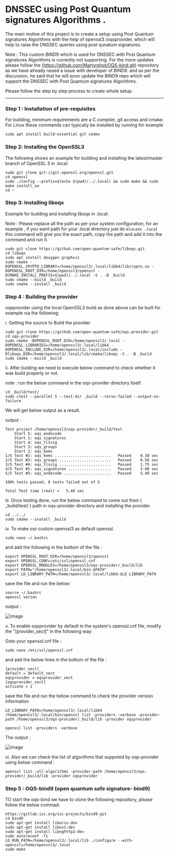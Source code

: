 # DNSSEC using Post Quantum signatures Algorithms .


The main motive of this project is to create a setup using Post Quantum signatures Algorithms with the help of openssl3 /oqsprovider, which will help to raise the DNSSEC queries using post qunatum signatures.   

Note : This custom BIND9 which is used for DNSSEC with Post Quantum signatures Algorithms is currently not supporting. 
For the  more updates please follow the (https://github.com/Martyrshot/OQS-bind.git) repository as we have already raised a issue with developer of BIND9.
and as per the discussion, he said that he will soon update the BIND9 repo which will support the DNSSEC with Post Quantum signatures Algorithms. 

 
Please follow the step by step process to create whole setup. 
_____________________________________________________________________________________________________________________________________________________________________

### Step 1 : Installation of pre-requisites

For building, minimum requirements are a C compiler, git access and cmake. For Linux these commands can typically be installed by running for example

```
sudo apt install build-essential git cmake
```

### Step 2: Installing the OpenSSL3

The following shows an example for building and installing the latest/master branch of OpenSSL 3 in .local:

```
sudo git clone git://git.openssl.org/openssl.git
cd openssl
sudo ./config --prefix=$(echo $(pwd)/../.local) && sudo make && sudo make install_sw
cd ~
``` 

### Step 3: Installing liboqs

Example for building and installing liboqs in .local:

Note : Please replace all the path as per your system configuration, for an example , if you want path for your .local directory just do 
``` mlocate .local ```  this command will give you the exact path, copy the path and add it into the command and run it. 
```
sudo git clone https://github.com/open-quantum-safe/liboqs.git
cd liboqs
sudo apt install doxygen graphviz
sudo cmake -DOPENSSL_CRYPTO_LIBRARY=/home/openssl3/.local/lib64/libcrypto.so -DOPENSSL_ROOT_DIR=/home/openssl3/openssl -DCMAKE_INSTALL_PREFIX=$(pwd)/../.local -S . -B _build
sudo cmake --build _build
sudo cmake --install _build
```

### Step 4 : Building the provider 

oqsprovider using the local OpenSSL3 build as done above can be built for example via the following:

i. Getting the source to Build the provider 
```
sudo git clone https://github.com/open-quantum-safe/oqs-provider.git
cd oqs-provider
sudo cmake -DOPENSSL_ROOT_DIR=/home/openssl3/.local -DOPENSSL_LIBRARIES=/home/openssl3/.local/lib64 -DOPENSSL_INCLUDE_DIR=/home/openssl3/.local/include -Dliboqs_DIR=/home/openssl3/.local/lib/cmake/liboqs -S . -B _build
sudo cmake --build _build
```

ii. After bulding we need to execute below command to check whether it was build properly or not. 

 note : run the below command in the oqs-provider directory itself.

```
cd _build/test/
sudo ctest --parallel 5 --test-dir _build --rerun-failed --output-on-failure
```
We will get below output as a result.  

output : 

```
Test project /home/openssl3/oqs-provider/_build/test
    Start 5: oqs_endecode
    Start 1: oqs_signatures
    Start 4: oqs_tlssig
    Start 3: oqs_groups
    Start 2: oqs_kems
1/5 Test #2: oqs_kems .........................   Passed    0.38 sec
2/5 Test #3: oqs_groups .......................   Passed    0.56 sec
3/5 Test #4: oqs_tlssig .......................   Passed    2.75 sec
4/5 Test #1: oqs_signatures ...................   Passed    3.08 sec
5/5 Test #5: oqs_endecode .....................   Passed    5.49 sec

100% tests passed, 0 tests failed out of 5

Total Test time (real) =   5.49 sec
````

iii. Once testing done, run the below command to come out from ( _build/test/ ) path in oqs-provider directory and installing the provider. 

```
cd ../../
sudo cmake --install _build
```
iv. To make our custom openssl3 as default openssl.

``` sudo nano ~/.bashrc ```

and add the following in the bottom of the file :

```
export OPENSSL_ROOT_DIR=/home/openssl3/openssl
export OPENSSL_CONF=/etc/ssl/openssl.cnf
export OPENSSL_MODULES=/home/openssl3/oqs-provider/_build/lib
export PATH="/home/openssl3/.local/bin:$PATH"
export LD_LIBRARY_PATH=/home/openssl3/.local/lib64:$LD_LIBRARY_PATH
```
save the file and run the below: 

```
source ~/.bashrc
openssl verion
```
output : 

![image](https://github.com/MeherP2246/FIT-DNS-RESEARCH-/assets/134104519/9fde27d7-a9ec-4161-81e3-83a5e287cc50)



v. To enable oqsprovider by default in the system's openssl.cnf file, modify the "[provider_sect]" in the following way:

Goto your openssl.cnf file : 

``` sudo nano /etc/ssl/openssl.cnf ```

and add the below lines in the bottom of the file : 

```
[provider_sect]
default = default_sect
oqsprovider = oqsprovider_sect
[oqsprovider_sect]
activate = 1
```
save the file and run the below command to check the provider version information 

```
LD_LIBRARY_PATH=/home/openssl3/.local/lib64  /home/openssl3/.local/bin/openssl list -providers -verbose -provider-path /home/openssl3/oqs-provider/_build/lib -provider oqsprovider

openssl list -providers -verbose
```
The output :

![image](https://github.com/MeherP2246/FIT-DNS-RESEARCH-/assets/134104519/7060fe9d-d3a1-4287-bf99-d10c4365dd28)


vi. Also we can check the list of algorithms that suppoted by oqs-provider using below command : 

``` openssl list -all-algorithms -provider-path /home/openssl3/oqs-provider/_build/lib -provider oqsprovider ```

### Step 5 : OQS-bind9 (open quantum safe signature- bind9) 

TO start the oqs-bind we have to clone the following repository, please follow the below commad: 
```
https://gitlab.isc.org/isc-projects/bind9.git
cd bind9
sudo apt-get install liburcu-dev
sudo apt-get install libuv1-dev
sudo apt-get install libnghttp2-dev
sudo autoreconf -fi
LD_RUN_PATH=/home/openssl3/.local/lib ./configure --with-openssl=/home/openssl3/.local
sudo make 
```


